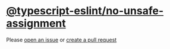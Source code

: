 [@typescript-eslint/no-unsafe-assignment](https://typescript-eslint.io/rules/no-unsafe-assignment)
==================================================================================================
Please [open an issue](https://github.com/rasenplanscher/eslint-config-rasenplanscher/issues/new)
or [create a pull request](https://github.com/rasenplanscher/eslint-config-rasenplanscher/edit/main/src/rules-configurations/@typescript-eslint/no-unsafe-assignment.md)